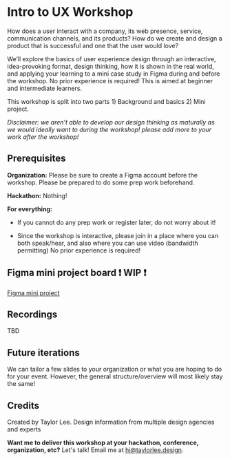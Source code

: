 # Intro to UX Workshop 

How does a user interact with a company, its web presence, service, communication channels, and its products? How do we create and design a product that is successful and one that the user would love?

We’ll explore the basics of user experience design through an interactive, idea-provoking format, design thinking, how it is shown in the real world, and applying your learning to a mini case study in Figma during and before the workshop. No prior experience is required! This is aimed at beginner and intermediate learners. 

This workshop is split into two parts 1) Background and basics 2) Mini project. 

*Disclaimer: we aren’t able to develop our design thinking as maturally as we would ideally want to during the workshop! please add more to your work after the workshop!*  

## Prerequisites 

**Organization:** Please be sure to create a Figma account before the workshop. Please be prepared to do some prep work beforehand. 

**Hackathon:** Nothing!

**For everything:** 

* If you cannot do any prep work or register later, do not worry about it!

* Since the workshop is interactive, please join in a place where you can both speak/hear, and also where you can use video (bandwidth permitting)  No prior experience is required! 

## Figma mini project board ❗ WIP ❗ 

[Figma mini project](https://www.figma.com/file/tCbi8t6I6ZybM01cNQTWTY/Intro-to-UX-Workshop-Her-CS-Future-Taylor-Lee-%C2%A9-2021?node-id=0%3A1)

## Recordings 

TBD

## Future iterations 

We can tailor a few slides to your organization or what you are hoping to do for your event. However, the general structure/overview will most likely stay the same! 

## Credits

Created by Taylor Lee. Design information from multiple design agencies and experts

**Want me to deliver this workshop at your hackathon, conference, organization, etc?** Let's talk! Email me at hi@taylorlee.design.
